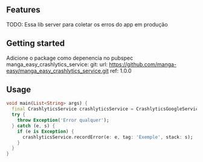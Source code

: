 
## Features

TODO: Essa lib server para coletar os erros do app em produção

## Getting started
  Adicione o package como depenencia no pubspec
  manga_easy_crashlytics_service:
     git: 
      url: https://github.com/manga-easy/manga_easy_crashlytics_service.git
      ref: 1.0.0
## Usage

```dart
void main(List<String> args) {
  final CrashlyticsService crashlyticsService = CrashlyticsGoogleService();
  try {
    throw Exception('Error qualquer');
  } catch (e, s) {
    if (e is Exception) {
      crashlyticsService.recordError(e: e, tag: 'Exemple', stack: s);
    }
  }
}

```
